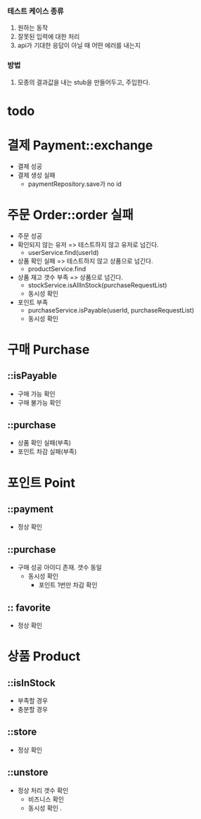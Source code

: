 ### 테스트 케이스 종류
1. 원하는 동작
2. 잘못된 입력에 대한 처리
3. api가 기대한 응답이 아닐 때 어떤 에러를 내는지
### 방법
1. 모종의 결과값을 내는 stub을 만들어두고, 주입한다.



# todo
# 결제 Payment::exchange
- 결제 성공
- 결제 생성 실패
    - paymentRepository.save가 no id

# 주문 Order::order 실패
- 주문 성공
- 확인되지 않는 유저 => 테스트하지 않고 유저로 넘긴다.
    - userService.find(userId)
- 상품 확인 실패 => 테스트하지 않고 상품으로 넘긴다.
    - productService.find
- 상품 재고 갯수 부족 => 상품으로 넘긴다.
    - stockService.isAllInStock(purchaseRequestList)
    - 동시성 확인
- 포인트 부족
    - purchaseService.isPayable(userId, purchaseRequestList)
    - 동시성 확인

# 구매 Purchase
## ::isPayable
- 구매 가능 확인
- 구매 불가능 확인

## ::purchase
- 상품 확인 실패(부족)
- 포인트 차감 실패(부족)

# 포인트 Point
## ::payment
- 정상 확인

## ::purchase
- 구매 성공 아이디 존재. 갯수 동일
  - 동시성 확인
    - 포인트 1번만 차감 확인

## :: favorite
- 정상 확인

# 상품 Product
## ::isInStock
- 부족할 경우
- 충분할 경우

## ::store
- 정상 확인

## ::unstore
- 정상 처리 갯수 확인
  - 비즈니스 확인
  - 동시성 확인
.
